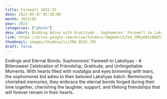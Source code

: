 ```yaml
---
title: Farewell 2022-23
date: 2023-05-07 05:30:00
month: 2023/05
year: 2023
categories: ["photo"]
desc_short: Bidding Adieu with Gratitude - Sophomores' Farewell to Lakshyas - A Heartfelt Tribute to Lifelong Friendships
link: https://drive.google.com/drive/folders/1WgkmVJJLZVm_2MDyO05zB6Ol0t9ZEzeH?usp=share_link
thumbnail: images/thumbnails/IMG_8531.JPG
draft: false
---
```


 Endings and Eternal Bonds: Sophomores' Farewell to Lakshyas - A Bittersweet Celebration of Friendship, Gratitude, and Unforgettable Moments. With hearts filled with nostalgia and eyes brimming with tears, the sophomores bid adieu to their beloved Lakshyas batch. Reminiscing cherished memories, they embrace the eternal bonds forged during their time together, cherishing the laughter, support, and lifelong friendships that will forever remain in their hearts.